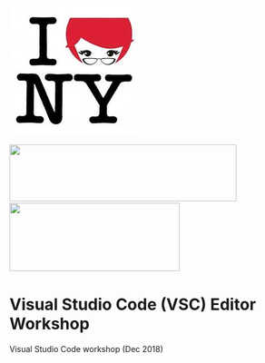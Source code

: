 ![pyladies_logo](images/pyladies.jpeg)


  
<p float="left">
  <img src="images/bpyladies.jpeg" height="100" width="400" />
   <img  width="100" />
  <img src="images/scikit.png" height="120" width="300"  /> 

</p>

# Visual Studio Code (VSC) Editor Workshop

Visual Studio Code workshop (Dec 2018)
